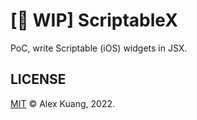 # \[🚧 WIP\] ScriptableX

PoC, write Scriptable (iOS) widgets in JSX.

## LICENSE

[MIT](./LICENSE) &copy; Alex Kuang, 2022.
